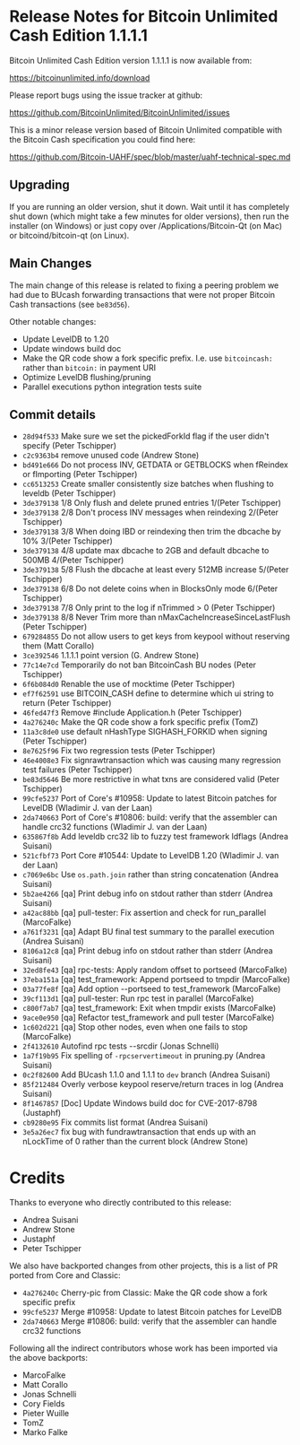 Release Notes for Bitcoin Unlimited Cash Edition 1.1.1.1
=========================================================

Bitcoin Unlimited Cash Edition version 1.1.1.1 is now available from:

  <https://bitcoinunlimited.info/download>

Please report bugs using the issue tracker at github:

  <https://github.com/BitcoinUnlimited/BitcoinUnlimited/issues>

This is a minor release version based of Bitcoin Unlimited compatible
with the Bitcoin Cash specification you could find here:

https://github.com/Bitcoin-UAHF/spec/blob/master/uahf-technical-spec.md

Upgrading
---------

If you are running an older version, shut it down. Wait until it has completely
shut down (which might take a few minutes for older versions), then run the
installer (on Windows) or just copy over /Applications/Bitcoin-Qt (on Mac) or
bitcoind/bitcoin-qt (on Linux).

Main Changes
------------

The main change of this release is related to fixing a peering problem we had due to
BUcash forwarding transactions that were not proper Bitcoin Cash transactions (see `be83d56`).

Other notable changes:

- Update LevelDB to 1.20
- Update windows build doc
- Make the QR code show a fork specific prefix. I.e. use `bitcoincash:` rather than `bitcoin:` in payment URI
- Optimize LevelDB flushing/pruning
- Parallel executions python integration tests suite

Commit details
--------------

- `28d94f533` Make sure we set the pickedForkId flag if the user didn't specify (Peter Tschipper)
- `c2c9363b4` remove unused code (Andrew Stone)
- `bd491e666` Do not process INV, GETDATA or GETBLOCKS when fReindex or fImporting (Peter Tschipper)
- `cc6513253` Create smaller consistently size batches when flushing to leveldb (Peter Tschipper)
- `3de379138` 1/8 Only flush and delete pruned entries 1/(Peter Tschipper)
- `3de379138` 2/8 Don't process INV messages when reindexing 2/(Peter Tschipper)
- `3de379138` 3/8 When doing IBD or reindexing then trim the dbcache by 10% 3/(Peter Tschipper)
- `3de379138` 4/8 update max dbcache to 2GB and default dbcache to 500MB 4/(Peter Tschipper)
- `3de379138` 5/8 Flush the dbcache at least every 512MB increase 5/(Peter Tschipper)
- `3de379138` 6/8 Do not delete coins when in BlocksOnly mode 6/(Peter Tschipper)
- `3de379138` 7/8 Only print to the log if nTrimmed > 0 (Peter Tschipper)
- `3de379138` 8/8 Never Trim more than nMaxCacheIncreaseSinceLastFlush (Peter Tschipper)
- `679284855` Do not allow users to get keys from keypool without reserving them (Matt Corallo)
- `3ce392546` 1.1.1.1 point version (G. Andrew Stone)
- `77c14e7cd` Temporarily do not ban BitcoinCash BU nodes (Peter Tschipper)
- `6f6b084d0` Renable the use of mocktime (Peter Tschipper)
- `ef7f62591` use BITCOIN_CASH define to determine which ui string to return (Peter Tschipper)
- `46fed47f3` Remove #include Application.h (Peter Tschipper)
- `4a276240c` Make the QR code show a fork specific prefix (TomZ)
- `11a3c8de0` use default nHashType SIGHASH_FORKID when signing (Peter Tschipper)
- `8e7625f96` Fix two regression tests (Peter Tschipper)
- `46e4008e3` Fix signrawtransaction which was causing many regression test failures (Peter Tschipper)
- `be83d5646` Be more restrictive in what txns are considered valid (Peter Tschipper)
- `99cfe5237` Port of Core's #10958: Update to latest Bitcoin patches for LevelDB (Wladimir J. van der Laan)
- `2da740663` Port of Core's #10806: build: verify that the assembler can handle crc32 functions (Wladimir J. van der Laan)
- `635867f8b` Add leveldb crc32 lib to fuzzy test framework ldflags (Andrea Suisani)
- `521cfbf73` Port Core #10544: Update to LevelDB 1.20 (Wladimir J. van der Laan)
- `c7069e6bc` Use `os.path.join` rather than string concatenation (Andrea Suisani)
- `5b2ae4266` [qa] Print debug info on stdout rather than stderr (Andrea Suisani)
- `a42ac88bb` [qa] pull-tester: Fix assertion and check for run_parallel (MarcoFalke)
- `a761f3231` [qa] Adapt BU final test summary to the parallel execution (Andrea Suisani)
- `8106a12c8` [qa] Print debug info on stdout rather than stderr (Andrea Suisani)
- `32ed8fe43` [qa] rpc-tests: Apply random offset to portseed (MarcoFalke)
- `37eba151a` [qa] test_framework: Append portseed to tmpdir (MarcoFalke)
- `03a77fe8f` [qa] Add option --portseed to test_framework (MarcoFalke)
- `39cf113d1` [qa] pull-tester: Run rpc test in parallel (MarcoFalke)
- `c800f7ab7` [qa] test_framework: Exit when tmpdir exists (MarcoFalke)
- `9ace0e950` [qa] Refactor test_framework and pull tester (MarcoFalke)
- `1c602d221` [qa] Stop other nodes, even when one fails to stop (MarcoFalke)
- `2f4132610` Autofind rpc tests --srcdir (Jonas Schnelli)
- `1a7f19b95` Fix spelling of `-rpcservertimeout` in pruning.py (Andrea Suisani)
- `0c2f82600` Add BUcash 1.1.0 and 1.1.1 to `dev` branch (Andrea Suisani)
- `85f212484` Overly verbose keypool reserve/return traces in log (Andrea Suisani)
- `8f1467857` [Doc] Update Windows build doc for CVE-2017-8798 (Justaphf)
- `cb9280e95` Fix commits list format (Andrea Suisani)
- `3e5a26ec7` fix bug with fundrawtransaction that ends up with an nLockTime of 0 rather than the current block (Andrew Stone)

Credits
=======

Thanks to everyone who directly contributed to this release:

- Andrea Suisani
- Andrew Stone
- Justaphf
- Peter Tschipper


We also have backported changes from other projects, this is a list of PR ported from Core and Classic:

- `4a276240c` Cherry-pic from Classic: Make the QR code show a fork specific prefix
- `99cfe5237` Merge #10958: Update to latest Bitcoin patches for LevelDB
- `2da740663` Merge #10806: build: verify that the assembler can handle crc32 functions

Following all the indirect contributors whose work has been imported via the above backports:

- MarcoFalke
- Matt Corallo
- Jonas Schnelli
- Cory Fields
- Pieter Wuille
- TomZ
- Marko Falke
